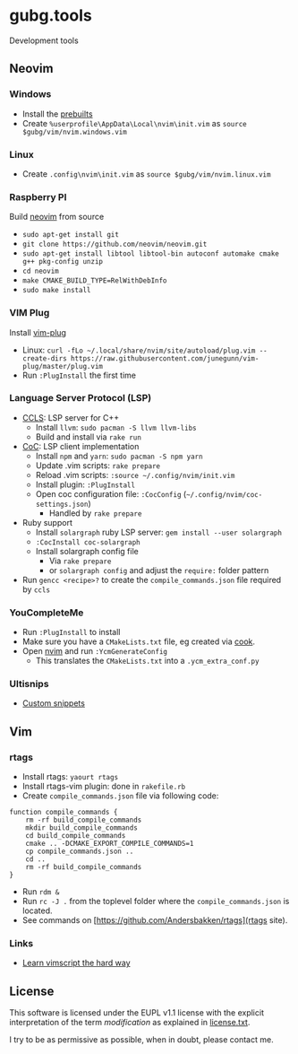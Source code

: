gubg.tools
==========

Development tools

## Neovim

### Windows

* Install the [prebuilts](https://github.com/neovim/neovim/wiki/Installing-Neovim)
* Create `%userprofile\AppData\Local\nvim\init.vim` as `source $gubg/vim/nvim.windows.vim`

### Linux

* Create `.config\nvim\init.vim` as `source $gubg/vim/nvim.linux.vim`

### Raspberry PI

Build [neovim](https://github.com/neovim/neovim.git) from source
* `sudo apt-get install git`
* `git clone https://github.com/neovim/neovim.git`
* `sudo apt-get install libtool libtool-bin autoconf automake cmake g++ pkg-config unzip`
* `cd neovim`
* `make CMAKE_BUILD_TYPE=RelWithDebInfo`
* `sudo make install`

### VIM Plug

Install [vim-plug](https://github.com/junegunn/vim-plug)

* Linux: `curl -fLo ~/.local/share/nvim/site/autoload/plug.vim --create-dirs https://raw.githubusercontent.com/junegunn/vim-plug/master/plug.vim`
* Run `:PlugInstall` the first time

### Language Server Protocol (LSP)

* [CCLS](https://github.com/MaskRay/ccls): LSP server for C++
  * Install `llvm`: `sudo pacman -S llvm llvm-libs`
  * Build and install via `rake run`
* [CoC](https://github.com/neoclide/coc.nvim): LSP client implementation
  * Install `npm` and `yarn`: `sudo pacman -S npm yarn`
  * Update .vim scripts: `rake prepare`
  * Reload .vim scripts: `:source ~/.config/nvim/init.vim`
  * Install plugin: `:PlugInstall`
  * Open coc configuration file: `:CocConfig` (`~/.config/nvim/coc-settings.json`)
    * Handled by `rake prepare`
* Ruby support
  * Install `solargraph` ruby LSP server: `gem install --user solargraph`
  * `:CocInstall coc-solargraph`
  * Install solargraph config file
    * Via `rake prepare`
    * or `solargraph config` and adjust the `require:` folder pattern
* Run `gencc <recipe>?` to create the `compile_commands.json` file required by `ccls` 

### YouCompleteMe

* Run `:PlugInstall` to install
* Make sure you have a `CMakeLists.txt` file, eg created via [cook](http://cook-build.org).
* Open [nvim](https://neovim.org) and run `:YcmGenerateConfig`
  * This translates the `CMakeLists.txt` into a `.ycm_extra_conf.py`

### Ultisnips

* [Custom snippets](https://jdhao.github.io/2019/04/17/neovim_snippet_s1/)

## Vim

### rtags

* Install rtags: `yaourt rtags`
* Install rtags-vim plugin: done in `rakefile.rb`
* Create `compile_commands.json` file via following code:

```
function compile_commands {
    rm -rf build_compile_commands
    mkdir build_compile_commands
    cd build_compile_commands
    cmake .. -DCMAKE_EXPORT_COMPILE_COMMANDS=1
    cp compile_commands.json ..
    cd ..
    rm -rf build_compile_commands
}
```

* Run `rdm &`
* Run `rc -J .` from the toplevel folder where the `compile_commands.json` is located.
* See commands on [https://github.com/Andersbakken/rtags](rtags site).

### Links

* [Learn vimscript the hard way](http://learnvimscriptthehardway.stevelosh.com/)

## License

This software is licensed under the EUPL v1.1 license with the explicit interpretation of the term _modification_ as explained in [license.txt](license.txt).

I try to be as permissive as possible, when in doubt, please contact me.
